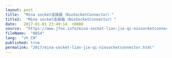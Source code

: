 ```yaml
---
layout: post
title:  "Mina socket连接器（NioSocketConnector）"
title2:  "Mina socket连接器（NioSocketConnector）"
date:   2017-01-01 23:49:14  +0800
source:  "https://www.jfox.info/mina-socket-lian-jie-qi-niosocketconnector.html"
fileName:  "0854"
lang:  "zh_CN"
published: true
permalink: "2017/mina-socket-lian-jie-qi-niosocketconnector.html"
---
```



